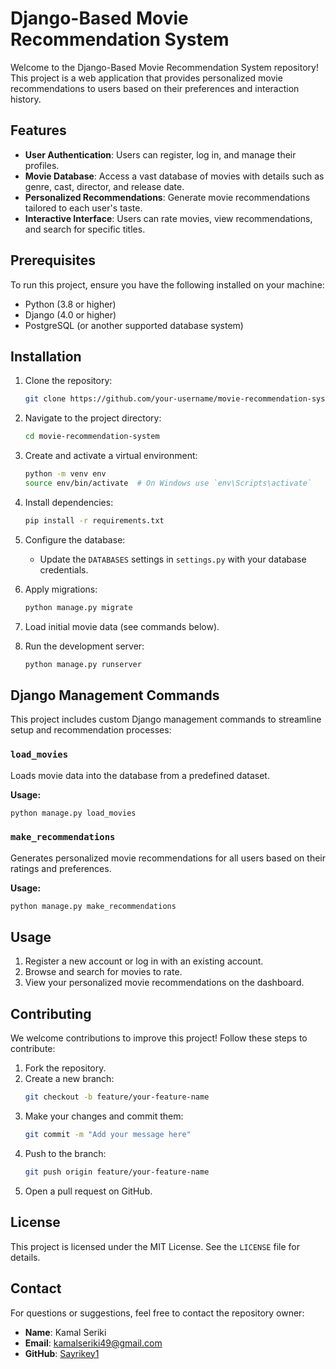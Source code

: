 # Django-Based Movie Recommendation System

Welcome to the Django-Based Movie Recommendation System repository! This project is a web application that provides personalized movie recommendations to users based on their preferences and interaction history.

## Features
- **User Authentication**: Users can register, log in, and manage their profiles.
- **Movie Database**: Access a vast database of movies with details such as genre, cast, director, and release date.
- **Personalized Recommendations**: Generate movie recommendations tailored to each user's taste.
- **Interactive Interface**: Users can rate movies, view recommendations, and search for specific titles.

## Prerequisites
To run this project, ensure you have the following installed on your machine:

- Python (3.8 or higher)
- Django (4.0 or higher)
- PostgreSQL (or another supported database system)

## Installation

1. Clone the repository:
   ```bash
   git clone https://github.com/your-username/movie-recommendation-system.git
   ```

2. Navigate to the project directory:
   ```bash
   cd movie-recommendation-system
   ```

3. Create and activate a virtual environment:
   ```bash
   python -m venv env
   source env/bin/activate  # On Windows use `env\Scripts\activate`
   ```

4. Install dependencies:
   ```bash
   pip install -r requirements.txt
   ```

5. Configure the database:
   - Update the `DATABASES` settings in `settings.py` with your database credentials.

6. Apply migrations:
   ```bash
   python manage.py migrate
   ```

7. Load initial movie data (see commands below).

8. Run the development server:
   ```bash
   python manage.py runserver
   ```

## Django Management Commands
This project includes custom Django management commands to streamline setup and recommendation processes:

### `load_movies`
Loads movie data into the database from a predefined dataset.

**Usage:**
```bash
python manage.py load_movies
```

### `make_recommendations`
Generates personalized movie recommendations for all users based on their ratings and preferences.

**Usage:**
```bash
python manage.py make_recommendations
```

## Usage
1. Register a new account or log in with an existing account.
2. Browse and search for movies to rate.
3. View your personalized movie recommendations on the dashboard.

## Contributing
We welcome contributions to improve this project! Follow these steps to contribute:

1. Fork the repository.
2. Create a new branch:
   ```bash
   git checkout -b feature/your-feature-name
   ```
3. Make your changes and commit them:
   ```bash
   git commit -m "Add your message here"
   ```
4. Push to the branch:
   ```bash
   git push origin feature/your-feature-name
   ```
5. Open a pull request on GitHub.

## License
This project is licensed under the MIT License. See the `LICENSE` file for details.

## Contact
For questions or suggestions, feel free to contact the repository owner:

- **Name**: Kamal Seriki
- **Email**: kamalseriki49@gmail.com
- **GitHub**: [Sayrikey1](https://github.com/your-username)
